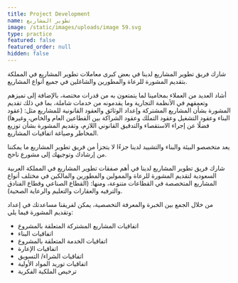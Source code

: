 ```yaml
---
title: Project Development
name: تطوير المشاريع
image: /static/images/uploads/image 59.svg
type: practice
featured: false
featured_order: null
hidden: false
---
```

شارك فريق تطوير المشاريع لدينا في بعض كبرى معاملات تطوير المشاريع في المملكة بتقديم المشورة للرعاة والمطورين والشاغلين في جميع أنواع المشاريع.

أشاد العديد من العملاء بمحامينا لما يتمتعون به من قدرات مختصة، بالإضافة إلى تميزهم وتعمقهم في الأنظمة التجارية وما يقدمونه من خدمات شاملة، بما في ذلك تقديم المشورة بشأن المشاريع المشتركة وإعداد الوثائق والعقود القانونية للمشاريع مثل: (عقود البناء وعقود التشغيل وعقود التملك وعقود الشراكة بين القطاعين العام والخاص، وغيرها) فضلًا عن إجراء الاستقصاء والتدقيق القانوني اللازم، وتقديم المشورة بشأن توزيع المخاطر وصياغة اتفاقيات المشاريع.

يعد متخصصو البيئة والبناء والتشييد لدينا جزءًا لا يتجزأ من فريق تطوير المشاريع ما يمكننا من إرشادك وتوجيهك إلى مشورع ناحج.

شارك فريق تطوير المشاريع لدينا في أهم صفقات تطوير المشاريع في المملكة العربية السعودية لتقديم المشورة للرعاة والممولين والمطورين والمالكين في مختلف أنواع المشاريع المتخصصة في القطاعات متنوعة، ومنها: (القطاع الصناعي وقطاع الفنادق والترفيه والعقارات والتعليم والرعاية الصحية).

من خلال الجمع بين الخبرة والمعرفة التخصصية، يمكن لفريقنا مساعدتك في إعداد وتقديم المشورة فيما يلي:

- اتفاقيات المشاريع المشتركة المتعلقة بالمشروع
- اتفاقيات البناء
- اتفاقيات الخدمة المتعلقة بالمشروع
- اتفاقيات الإعارة
- اتفاقيات الشراء/ التسويق
- اتفاقيات توريد المواد الأولية
- ترخيص الملكية الفكرية
